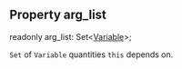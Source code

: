 ## Property arg_list

<declaration>

<flag class="readonly">readonly</flag> arg_list: Set<[Variable](reference/v/0.2.1/core/definitions/Variable)>;

</declaration>

`Set` of `Variable` quantities `this` depends on.